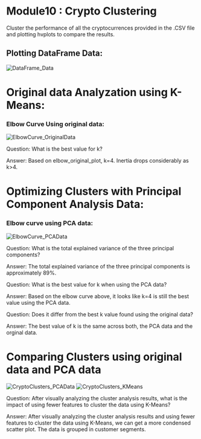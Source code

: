 # Module10 : Crypto Clustering

Cluster the performance of all the cryptocurrences provided in the .CSV file and plotting hvplots to compare the results.

## Plotting DataFrame Data:
![DataFrame_Data](https://user-images.githubusercontent.com/118318397/217381624-b5799476-7295-4b1f-86c3-dd2652f0bf54.PNG)

# Original data Analyzation using K-Means:

### Elbow Curve Using original data:

![ElbowCurve_OriginalData](https://user-images.githubusercontent.com/118318397/217382230-94de0da6-e460-433a-bc0c-785137edd4b1.PNG)

Question: What is the best value for k?

Answer: Based on elbow_original_plot, k=4. Inertia drops considerably as k>4. 


# Optimizing Clusters with Principal Component Analysis Data:

### Elbow curve using PCA data:

![ElbowCurve_PCAData](https://user-images.githubusercontent.com/118318397/217382634-f3182f28-0b2a-450d-a72b-61719a8b5266.PNG)


Question: What is the total explained variance of the three principal components?

Answer: The total explained variance of the three principal components is approximately 89%.

Question: What is the best value for k when using the PCA data?

Answer: Based on the elbow curve above, it looks like k=4 is still the best value using the PCA data.

Question: Does it differ from the best k value found using the original data?

Answer: The best value of k is the same across both, the PCA data and the orginal data. 

# Comparing Clusters using original data and PCA data

![CryptoClusters_PCAData](https://user-images.githubusercontent.com/118318397/217383596-bcf797e6-6ec7-4221-ad7d-e728b99b6f77.PNG)
![CryptoClusters_KMeans](https://user-images.githubusercontent.com/118318397/217383601-33805cc4-aff9-4bab-a470-525aa2bf3a83.PNG)


Question: After visually analyzing the cluster analysis results, what is the impact of using fewer features to cluster the data using K-Means?

Answer: After visually analyzing the cluster analysis results and using fewer features to cluster the data using K-Means, we can get a more condensed scatter plot. The data is grouped in customer segments. 
